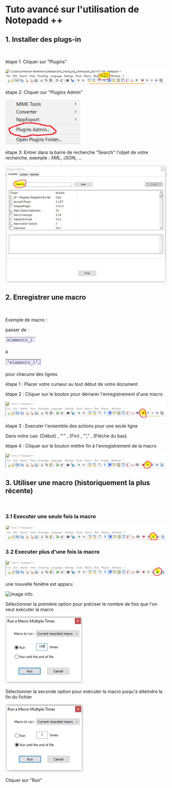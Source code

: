 # Tuto avancé sur l'utilisation de Notepadd ++

## 1. Installer des plugs-in
<br>

étape 1: Cliquer sur "Plugins"

![image info](./SourcesImages/AjouterPlugsIn.jpg)

étape 2: Cliquer sur "Plugins Admin"

![image info](./SourcesImages/Plugins_Admin.png)

étape 3: Entrer dans la barre de recherche "Search" l'objet de votre recherche, exemple : XML, JSON, ...

![image info](./SourcesImages/PluginsSearch.jpg)

## 2. Enregistrer une macro
<br>

Exemple de macro :

passer de  :

![image info](./SourcesImages/EnregistreMacroExemple1.jpg)

à 

![image info](./SourcesImages/EnregistreMacroExemple2.jpg)

pour chacune des lignes

étape 1 : Placer votre curseur au tout début de votre document

étape 2 : Cliquer sur le bouton pour démarer l'enregistrement d'une macro

![image info](./SourcesImages/EnregistrerMacroBouton.jpg)

étape 3 : Executer l'ensemble des actions pour une seule ligne

Dans notre cas: {Début} , "'" , {Fin} , "'," , {Fléche du bas}

étape 4 : Cliquer sur le bouton mettre fin à l'enregistrement de la macro

![image info](./SourcesImages/StopEnregistrementMacro.jpg)

## 3. Utiliser une macro (historiquement la plus récente)
<br>

### 3.1 Executer une seule fois la macro

![image info](./SourcesImages/ExecuterUneFoisLaMacro.jpg)

### 3.2 Executer plus d'une fois la macro

![image info](./SourcesImages/ExecutionMultipleDeLaMacro.jpg)

une nouvelle fenêtre est apparu

![image info](./SourcesImages/FenêtreExecutionMultiple.jpg)

Sélectionner la première option pour préciser le nombre de fois que l'on veut exécuter la macro

![image info](./SourcesImages/108ExecutionMacro.jpg)

Sélectionner la seconde option pour exécuter la macro jusqu'à atteindre la fin du fichier

![image info](./SourcesImages/ExecutionEndOfThisFile.jpg)

Cliquer sur "Run"